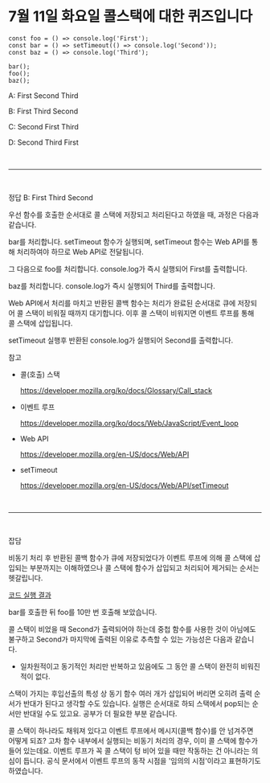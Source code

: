 # 7월 11일 화요일 콜스택에 대한 퀴즈입니다

```
const foo = () => console.log('First');
const bar = () => setTimeout(() => console.log('Second'));
const baz = () => console.log('Third');

bar();
foo();
baz();
```

A: First Second Third

B: First Third Second

C: Second First Third

D: Second Third First

<br><hr><br>

정답 B: First Third Second

우선 함수를 호출한 순서대로 콜 스택에 저장되고 처리된다고 하였을 때, 과정은 다음과 같습니다.

bar를 처리합니다. setTimeout 함수가 실행되며, setTimeout 함수는 Web API를 통해 처리하여야 하므로 Web API로 전달됩니다.

그 다음으로 foo를 처리합니다. console.log가 즉시 실행되어 First를 출력합니다.

baz를 처리합니다. console.log가 즉시 실행되어 Third를 출력합니다.

Web API에서 처리를 마치고 반환된 콜백 함수는 처리가 완료된 순서대로 큐에 저장되어 콜 스택이 비워질 때까지 대기합니다. 이후 콜 스택이 비워지면 이벤트 루프를 통해 콜 스택에 삽입됩니다.

setTimeout 실행후 반환된 console.log가 실행되어 Second를 출력합니다.

참고

- 콜(호출) 스택

    https://developer.mozilla.org/ko/docs/Glossary/Call_stack

- 이벤트 루프

    https://developer.mozilla.org/ko/docs/Web/JavaScript/Event_loop

- Web API

    https://developer.mozilla.org/en-US/docs/Web/API

- setTimeout

    https://developer.mozilla.org/en-US/docs/Web/API/setTimeout

<br><hr><br>

잡담

비동기 처리 후 반환된 콜백 함수가 큐에 저장되었다가 이벤트 루프에 의해 콜 스택에 삽입되는 부분까지는 이해하였으나 콜 스택에 함수가 삽입되고 처리되어 제거되는 순서는 헷갈립니다. 

[코드 실행 결과](./230711code.md)

bar를 호출한 뒤 foo를 10만 번 호출해 보았습니다.

콜 스택이 비었을 때 Second가 출력되어야 하는데 중첩 함수를 사용한 것이 아님에도 불구하고 Second가 마지막에 출력된 이유로 추측할 수 있는 가능성은 다음과 같습니다.

- 일차원적이고 동기적인 처리만 반복하고 있음에도 그 동안 콜 스택이 완전히 비워진 적이 없다.

스택이 가지는 후입선출의 특성 상 동기 함수 여러 개가 삽입되어 버리면 오히려 출력 순서가 반대가 된다고 생각할 수도 있습니다. 실행은 순서대로 하되 스택에서 pop되는 순서만 반대일 수도 있고요. 공부가 더 필요한 부분 같습니다.

콜 스택이 하나라도 채워져 있다고 이벤트 루프에서 메시지(콜백 함수)를 안 넘겨주면 어떻게 되죠? 고차 함수 내부에서 실행되는 비동기 처리의 경우, 이미 콜 스택에 함수가 들어 있는데요. 이벤트 루프가 꼭 콜 스택이 텅 비어 있을 때만 작동하는 건 아니라는 의심이 듭니다. 공식 문서에서 이벤트 루프의 동작 시점을 '임의의 시점'이라고 표현하기도 하였습니다.